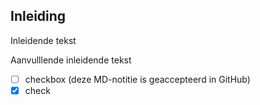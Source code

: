 ## Inleiding

Inleidende tekst

Aanvulllende inleidende tekst

- [ ] checkbox (deze MD-notitie is geaccepteerd in GitHub)
- [x] check
